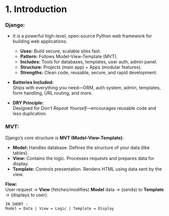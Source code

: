 # 1. Introduction
### **Django:** 
- It is a powerful high-level, open-source Python web framework for building web applications.

    - **Uses:** Build secure, scalable sites fast.
    - **Pattern:** Follows Model-View-Template (MVT).
    - **Includes:** Tools for databases, templates, user auth, admin panel.
    - **Structure:** Projects (main app) + Apps (modular features).
    - **Strengths:** Clean code, reusable, secure, and rapid development.

- **Batteries Included:**  
  Ships with everything you need—ORM, auth system, admin, templates, form handling, URL routing, and more.

- **DRY Principle:**  
  Designed for *Don't Repeat Yourself*—encourages reusable code and less duplication.

### **MVT:**

Django’s core structure is **MVT (Model-View-Template)**:

- **Model:** Handles database. Defines the structure of your data (like tables).
- **View:** Contains the logic. Processes requests and prepares data for display.
- **Template:** Controls presentation. Renders HTML using data sent by the view.

**Flow:**  
User request → **View** (fetches/modifies) **Model** data → (sends) to **Template** → (displays to user).

```
IN SHORT :
Model = Data | View = Logic | Template = Display
```

